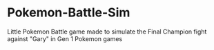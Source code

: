 # Pokemon-Battle-Sim


Little Pokemon Battle game made to simulate the Final Champion fight against "Gary" in Gen 1 Pokemon games
